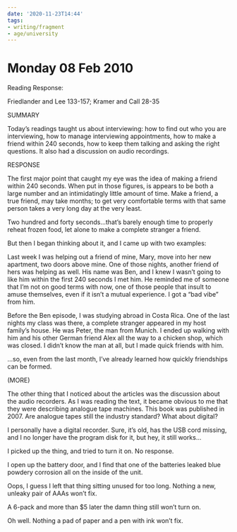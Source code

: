 ```yaml
---
date: '2020-11-23T14:44'
tags:
- writing/fragment
- age/university
---
```


# Monday 08 Feb 2010

Reading Response:

Friedlander and Lee 133-157; Kramer and Call 28-35

SUMMARY

Today’s readings taught us about interviewing: how to find out who you
are interviewing, how to manage interviewing appointments, how to make a
friend within 240 seconds, how to keep them talking and asking the right
questions. It also had a discussion on audio recordings.

RESPONSE

The first major point that caught my eye was the idea of making a friend
within 240 seconds. When put in those figures, is appears to be both a
large number and an intimidatingly little amount of time. Make a friend,
a true friend, may take months; to get very comfortable terms with that
same person takes a very long day at the very least.

Two hundred and forty seconds…that’s barely enough time to properly
reheat frozen food, let alone to make a complete stranger a friend.

But then I began thinking about it, and I came up with two examples:

Last week I was helping out a friend of mine, Mary, move into her new
apartment, two doors above mine. One of those nights, another friend of
hers was helping as well. His name was Ben, and I knew I wasn’t going to
like him within the first 240 seconds I met him. He reminded me of
someone that I’m not on good terms with now, one of those people that
insult to amuse themselves, even if it isn’t a mutual experience. I got
a “bad vibe” from him.

Before the Ben episode, I was studying abroad in Costa Rica. One of the
last nights my class was there, a complete stranger appeared in my host
family’s house. He was Peter, the man from Munich. I ended up walking
with him and his other German friend Alex all the way to a chicken shop,
which was closed. I didn’t know the man at all, but I made quick friends
with him.

…so, even from the last month, I’ve already learned how quickly
friendships can be formed.

(MORE)

The other thing that I noticed about the articles was the discussion
about the audio recorders. As I was reading the text, it became obvious
to me that they were describing analogue tape machines. This book was
published in 2007. Are analogue tapes still the industry standard? What
about digital?

I personally have a digital recorder. Sure, it’s old, has the USB cord
missing, and I no longer have the program disk for it, but hey, it still
works…

I picked up the thing, and tried to turn it on. No response.

I open up the battery door, and I find that one of the batteries leaked
blue powdery corrosion all on the inside of the unit.

Oops, I guess I left that thing sitting unused for too long. Nothing a
new, unleaky pair of AAAs won’t fix.

A 6-pack and more than \$5 later the damn thing still won’t turn on.

Oh well. Nothing a pad of paper and a pen with ink won’t fix.

